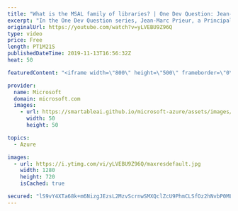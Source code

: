 ```yaml
---
title: "What is the MSAL family of libraries? | One Dev Question: Jean-Marc Prieur"
excerpt: "In the One Dev Question series, Jean-Marc Prieur, a Principal Program Manager Program Manager working on the Microsoft identity platform, explains how the Microsoft identity platform libraries make it easier to handle authentication in your app.   Get more information at: https://docs.microsoft.com/azure/active-directory/develop/"
originalUrl: https://youtube.com/watch?v=yLVEBU9Z96Q
type: video
price: Free
length: PT1M21S
publishedDateTime: 2019-11-13T16:56:32Z
heat: 50

featuredContent: "<iframe width=\"800\" height=\"500\" frameborder=\"0\" src=\"https://www.youtube.com/embed/yLVEBU9Z96Q\" allow=\"accelerometer; autoplay; encrypted-media; gyroscope; picture-in-picture\" allowfullscreen></iframe>"

provider:
  name: Microsoft
  domain: microsoft.com
  images:
    - url: https://smartableai.github.io/microsoft-azure/assets/images/organizations/microsoft.com-50x50.jpg
      width: 50
      height: 50

topics:
  - Azure

images:
  - url: https://i.ytimg.com/vi/yLVEBU9Z96Q/maxresdefault.jpg
    width: 1280
    height: 720
    isCached: true

secured: "lS9vY4XTa68k+m6NizgJEzsL2MzvScrnwSMXQclZcU9PhmCLSfOz2hNvbP0MLuqWvDTpvL0et7RXsVlsoMSUR2ND2iHjepVIYQRsu7+jR56y9uCvTkKbP0F7lVIfH4v/cgZ1+bbmX82EcRgMTG3kPdjtS4oqxKR/kgYKUeL/UaEE5XqS/sTTDDcajTR/PtSE2iOm6TQGwTqMMa95Y9LW037uPQhi1Z+21olHpTApr1vNjfku2l/SBKBoLhMHo1x+3sz8daNEveUazWmZiExAXvsP0FW+pt94e0n5TGSHvJ/1N0QxvFRNMBVnYTRO4lNRsQKD2vnNgbbiH0IHSVceZQ3MgsEJk3KjgRtnods0bsMH7OrxC8EBX1eVwNsd310BQ1JHBGjs023Bn820ejBCIyQqQPY0PQHXF7rH4t2TPpY=;7kfdYLMeGLFoVzb5VAf+fA=="
---
```


